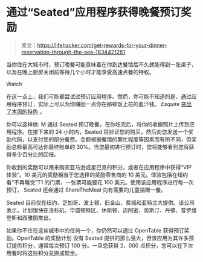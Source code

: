 # 通过“Seated”应用程序获得晚餐预订奖励

> 原文：<https://lifehacker.com/get-rewards-for-your-dinner-reservation-through-the-sea-1834421261>

当你住在大城市时，预订晚餐可能意味着在你到达餐馆后不久就能得到一张桌子，以及在晚上厨房关闭前等待几个小时才能享受高速点餐的特权。

Watch

在这一点上，我们可能都尝试过预订应用程序。然而，你可能不知道的是，通过应用程序预订，实际上可以为你赚回一点你在那顿饭上花的血汗钱。 *Esquire* [突出了本周的特色](https://www.esquire.com/food-drink/a27256626/seated-restaurant-reservation-app/) 。

你可以这样做: M 通过 Seated 预订晚餐，在你吃完后，将你的收据照片上传到应用程序。在接下来的 24 小时内，Seated 将验证您的购买，然后向您发送一个奖励代码，以支付您的部分餐费。金额根据餐馆的繁忙程度等因素而有所不同，但奖励总额最高可达你最终账单的 30%。当您最初进行预订时，您将能够看到您将获得多少百分比的回报。

你收到的奖励可以用来购买亚马逊或星巴克的积分，或者在应用程序中获得“VIP 体验”。10 美元的奖励相当于您选择的奖励零售商的 10 美元。体验包括在纽约看“不再睡觉”T1 的门票，一张票可能要花 100 美元。使用该应用程序进行每一次预订， Seated 还会通过 ShareTheMeal 向有需要的儿童捐赠一餐。

Seated 目前仅在纽约、芝加哥、波士顿、旧金山、费城和亚特兰大提供。该公司表示，计划很快在洛杉矶、华盛顿特区、休斯顿、迈阿密、奥斯汀、丹佛、普罗维登斯和西雅图推出。

如果你不住在这些城市中的任何一个，你仍然可以通过 OpenTable 获得预订奖励。OpenTable 的奖励计划 没有 Seated 提供的那么强大，但该应用为其许多预订提供积分，通常每次预订 100 分。一旦您获得 2，000 点积分，您可以在下次用餐时将这些积分兑换成现金。